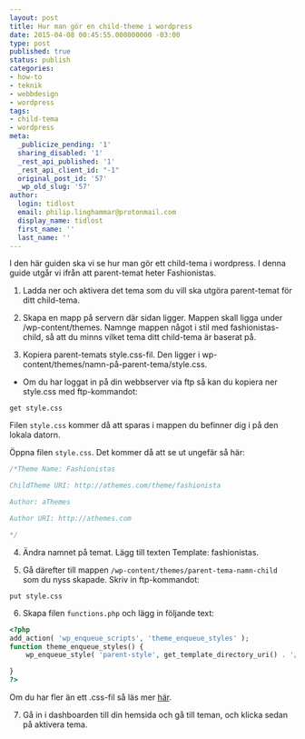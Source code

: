 ```yaml
---
layout: post
title: Hur man gör en child-theme i wordpress
date: 2015-04-08 00:45:55.000000000 -03:00
type: post
published: true
status: publish
categories:
- how-to
- teknik
- webbdesign
- wordpress
tags:
- child-tema
- wordpress
meta:
  _publicize_pending: '1'
  sharing_disabled: '1'
  _rest_api_published: '1'
  _rest_api_client_id: "-1"
  original_post_id: '57'
  _wp_old_slug: '57'
author:
  login: tidlost
  email: philip.linghammar@protonmail.com
  display_name: tidlost
  first_name: ''
  last_name: ''
---
```

I den här guiden ska vi se hur man gör ett child-tema i wordpress. I denna guide utgår vi ifrån att parent-temat heter Fashionistas.

1. Ladda ner och aktivera det tema som du vill ska utgöra parent-temat för ditt child-tema.

2. Skapa en mapp på servern där sidan ligger. Mappen skall ligga under /wp-content/themes. Namnge mappen något i stil med fashionistas-child, så att du minns vilket tema ditt child-tema är baserat på.

3. Kopiera parent-temats style.css-fil. Den ligger i wp-content/themes/namn-på-parent-tema/style.css.


- Om du har loggat in på din webbserver via ftp så kan du kopiera ner style.css med ftp-kommandot:
```
get style.css
```
Filen `style.css` kommer då att sparas i mappen du befinner dig i på den lokala datorn.

Öppna filen `style.css`. Det kommer då att se ut ungefär så här:

```css
/*Theme Name: Fashionistas

ChildTheme URI: http://athemes.com/theme/fashionista

Author: aThemes

Author URI: http://athemes.com

*/
```

4. Ändra namnet på temat. Lägg till texten Template: fashionistas.

5. Gå därefter till mappen `/wp-content/themes/parent-tema-namn-child` som du nyss skapade. Skriv in ftp-kommandot:

```
put style.css
```

6. Skapa filen `functions.php` och lägg in följande text:

```php
<?php
add_action( 'wp_enqueue_scripts', 'theme_enqueue_styles' );
function theme_enqueue_styles() {
    wp_enqueue_style( 'parent-style', get_template_directory_uri() . '/style.css' );

}
?>
```
Om du har fler än ett .css-fil så läs mer [här](https://codex.wordpress.org/Child_Themes).

7. Gå in i dashboarden till din hemsida och gå till teman, och klicka sedan på aktivera tema.
